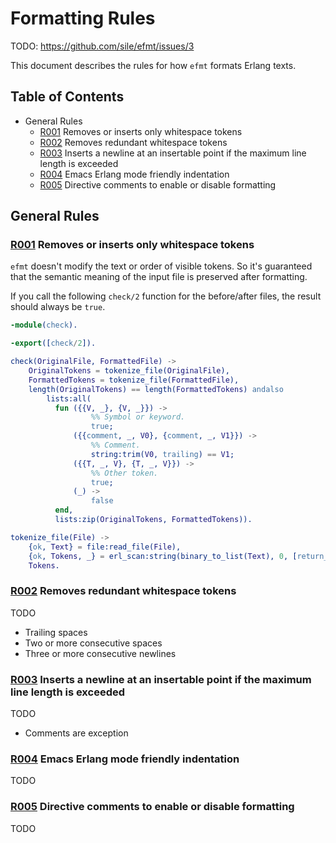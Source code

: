 Formatting Rules
================


TODO: https://github.com/sile/efmt/issues/3

This document describes the rules for how `efmt` formats Erlang texts.

Table of Contents
-----------------

- General Rules
  - [R001] Removes or inserts only whitespace tokens
  - [R002] Removes redundant whitespace tokens
  - [R003] Inserts a newline at an insertable point if the maximum line length is exceeded
  - [R004] Emacs Erlang mode friendly indentation
  - [R005] Directive comments to enable or disable formatting

General Rules
-------------

### <a id="R001">[R001] Removes or inserts only whitespace tokens</a>
[R001]: #R001

`efmt` doesn't modify the text or order of visible tokens.
So it's guaranteed that the semantic meaning of the input file is preserved after formatting.

If you call the following `check/2` function for the before/after files, the result should always be `true`.
```erlang
-module(check).

-export([check/2]).

check(OriginalFile, FormattedFile) ->
    OriginalTokens = tokenize_file(OriginalFile),
    FormattedTokens = tokenize_file(FormattedFile),
    length(OriginalTokens) == length(FormattedTokens) andalso
        lists:all(
          fun ({{V, _}, {V, _}}) ->
                  %% Symbol or keyword.
                  true;
              ({{comment, _, V0}, {comment, _, V1}}) ->
                  %% Comment.
                  string:trim(V0, trailing) == V1;
              ({{T, _, V}, {T, _, V}}) ->
                  %% Other token.
                  true;
              (_) ->
                  false
          end,
          lists:zip(OriginalTokens, FormattedTokens)).

tokenize_file(File) ->
    {ok, Text} = file:read_file(File),
    {ok, Tokens, _} = erl_scan:string(binary_to_list(Text), 0, [return_comments]),
    Tokens.
```

### <a id="R002">[R002] Removes redundant whitespace tokens</a>
[R002]: #R002

TODO

- Trailing spaces
- Two or more consecutive spaces
- Three or more consecutive newlines

### <a id="R003">[R003] Inserts a newline at an insertable point if the maximum line length is exceeded</a>
[R003]: #R003

TODO

- Comments are exception

### <a id="R004">[R004] Emacs Erlang mode friendly indentation</a>
[R004]: #R004

TODO

### <a id="R005">[R005] Directive comments to enable or disable formatting</a>
[R005]: #R005

TODO
